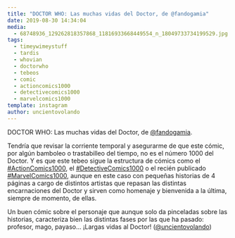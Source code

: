 ```yaml
---
title: "DOCTOR WHO: Las muchas vidas del Doctor, de @fandogamia"
date: 2019-08-30 14:34:04
media: 
  - 68748936_129262818357868_11816933668449554_n_18049733734199529.jpg
tags: 
  - timeywimeystuff
  - tardis
  - whovian
  - doctorwho
  - tebeos
  - comic
  - actioncomics1000
  - detectivecomics1000
  - marvelcomics1000
template: instagram
author: uncientovolando
---
```


DOCTOR WHO: Las muchas vidas del Doctor, de [@fandogamia](https://instagram.com/fandogamia).

Tendría que revisar la corriente temporal y asegurarme de que este cómic, por algún bamboleo o trastabilleo del tiempo, no es el número 1000 del Doctor. Y es que este tebeo sigue la estructura de cómics como el [#ActionComics1000](/tags/actioncomics1000), el [#DetectiveComics1000](/tags/detectivecomics1000) o el recién publicado [#MarvelComics1000](/tags/marvelcomics1000), aunque en este caso con pequeñas historias de 4 páginas a cargo de distintos artistas que repasan las distintas encarnaciones del Doctor y sirven como homenaje y bienvenida a la última, siempre de momento, de ellas.

Un buen cómic sobre el personaje que aunque solo da pinceladas sobre las historias, caracteriza bien las distintas fases por las que ha pasado: profesor, mago, payaso... ¡Largas vidas al Doctor! ([@uncientovolando](https://instagram.com/uncientovolando))








